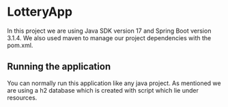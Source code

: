 # LotteryApp

In this project we are using Java SDK version 17 and Spring Boot version 3.1.4. We also used maven to manage our project dependencies with the pom.xml.
 
## Running the application

You can normally run this application like any java project. As mentioned we are using a h2 database which is created with script which lie under resources.
